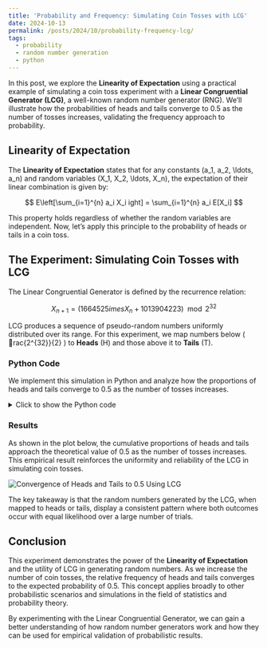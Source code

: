 ```yaml
---
title: 'Probability and Frequency: Simulating Coin Tosses with LCG'
date: 2024-10-13
permalink: /posts/2024/10/probability-frequency-lcg/
tags:
  - probability
  - random number generation
  - python
---
```


In this post, we explore the **Linearity of Expectation** using a practical example of simulating a coin toss experiment with a **Linear Congruential Generator (LCG)**, a well-known random number generator (RNG). We’ll illustrate how the probabilities of heads and tails converge to 0.5 as the number of tosses increases, validating the frequency approach to probability.

## Linearity of Expectation

The **Linearity of Expectation** states that for any constants \(a_1, a_2, \ldots, a_n\) and random variables \(X_1, X_2, \ldots, X_n\), the expectation of their linear combination is given by:

$$
E\left[\sum_{i=1}^{n} a_i X_i
ight] = \sum_{i=1}^{n} a_i E[X_i]
$$

This property holds regardless of whether the random variables are independent. Now, let’s apply this principle to the probability of heads or tails in a coin toss.

## The Experiment: Simulating Coin Tosses with LCG

The Linear Congruential Generator is defined by the recurrence relation:

$$
X_{n+1} = (1664525 	imes X_n + 1013904223) \mod 2^{32}
$$

LCG produces a sequence of pseudo-random numbers uniformly distributed over its range. For this experiment, we map numbers below \( rac{2^{32}}{2} \) to **Heads** (H) and those above it to **Tails** (T). 

### Python Code

We implement this simulation in Python and analyze how the proportions of heads and tails converge to 0.5 as the number of tosses increases.

<details>
  <summary>Click to show the Python code</summary>

```python
import numpy as np
import matplotlib.pyplot as plt

# Linear Congruential Generator parameters
a = 1664525
c = 1013904223
m = 2**32

# Initialize the LCG
def LCG(seed, n):
    X = np.zeros(n, dtype=np.uint32)
    X[0] = seed
    for i in range(1, n):
        X[i] = (a * X[i-1] + c) % m
    return X

# Simulate the coin toss experiment
def coin_toss_lcg(n, seed=0):
    X = LCG(seed, n)
    # Map values below 2**31 to Heads (0), and values above to Tails (1)
    tosses = (X >= m // 2).astype(int)
    return tosses

# Number of trials
N = 10000
seed = 12345  # Starting seed

# Perform the experiment
tosses = coin_toss_lcg(N, seed)

# Calculate cumulative proportions of heads and tails
cumulative_heads = np.cumsum(tosses == 0) / np.arange(1, N+1)
cumulative_tails = np.cumsum(tosses == 1) / np.arange(1, N+1)

# Plot the results
plt.figure(figsize=(10, 6))
plt.plot(cumulative_heads, label="Heads (H)", color="blue")
plt.plot(cumulative_tails, label="Tails (T)", color="green")
plt.axhline(y=0.5, color="red", linestyle="--", label="Theoretical 0.5")
plt.xlabel("Number of Tosses")
plt.ylabel("Proportion")
plt.title("Convergence of Heads and Tails to 0.5 Using LCG")
plt.legend()
plt.grid(True)
plt.show()
```

</details>

### Results

As shown in the plot below, the cumulative proportions of heads and tails approach the theoretical value of 0.5 as the number of tosses increases. This empirical result reinforces the uniformity and reliability of the LCG in simulating coin tosses.

![Convergence of Heads and Tails to 0.5 Using LCG](/images/coin-toss-lcg.png)

The key takeaway is that the random numbers generated by the LCG, when mapped to heads or tails, display a consistent pattern where both outcomes occur with equal likelihood over a large number of trials.

## Conclusion

This experiment demonstrates the power of the **Linearity of Expectation** and the utility of LCG in generating random numbers. As we increase the number of coin tosses, the relative frequency of heads and tails converges to the expected probability of 0.5. This concept applies broadly to other probabilistic scenarios and simulations in the field of statistics and probability theory.

By experimenting with the Linear Congruential Generator, we can gain a better understanding of how random number generators work and how they can be used for empirical validation of probabilistic results.
